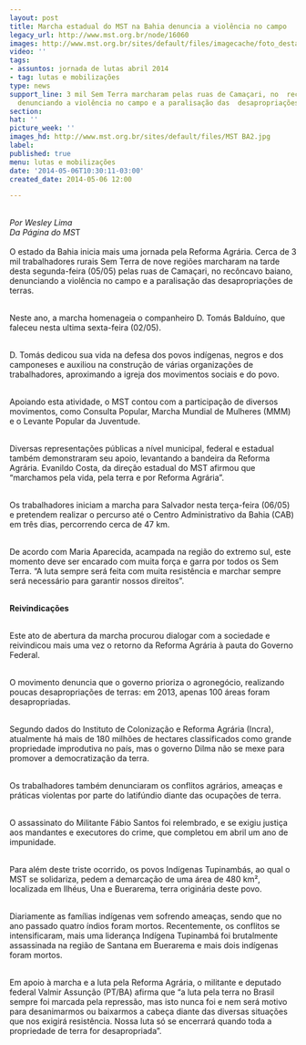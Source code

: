 ```yaml
---
layout: post
title: Marcha estadual do MST na Bahia denuncia a violência no campo
legacy_url: http://www.mst.org.br/node/16060
images: http://www.mst.org.br/sites/default/files/imagecache/foto_destaque/MST BA2.jpg
video: ''
tags:
- assuntos: jornada de lutas abril 2014
- tag: lutas e mobilizações
type: news
support_line: 3 mil Sem Terra marcharam pelas ruas de Camaçari, no  recôncavo baiano,
  denunciando a violência no campo e a paralisação das  desapropriações de terras.
section: 
hat: ''
picture_week: ''
images_hd: http://www.mst.org.br/sites/default/files/MST BA2.jpg
label: 
published: true
menu: lutas e mobilizações
date: '2014-05-06T10:30:11-03:00'
created_date: 2014-05-06 12:00

---
```

<p><br><em>Por Wesley Lima<br>Da Página do MS</em>T<br><br>O&nbsp;estado da Bahia inicia mais uma jornada pela Reforma Agrária. Cerca de 3 mil trabalhadores rurais Sem Terra de nove regiões marcharam na tarde desta segunda-feira (05/05) pelas ruas de Camaçari, no recôncavo baiano, denunciando a violência no campo e a paralisação das desapropriações de terras.</p><p><br>Neste ano, a marcha homenageia o companheiro D. Tomás Balduíno, que faleceu nesta ultima sexta-feira (02/05).</p><p><br>D. Tomás dedicou sua vida na defesa dos povos indígenas, negros e dos camponeses e auxiliou na construção de várias organizações de trabalhadores, aproximando a igreja dos movimentos sociais e do povo.</p><p><br>Apoiando esta atividade, o MST contou com a participação de diversos movimentos, como Consulta Popular, Marcha Mundial de Mulheres (MMM) e o Levante Popular da Juventude.</p><p><br>Diversas representações públicas a nível municipal, federal e estadual também demonstraram seu apoio, levantando a bandeira da Reforma Agrária. Evanildo Costa, da direção estadual do MST afirmou que “marchamos pela vida, pela terra e por Reforma Agrária”.</p><p><br>Os trabalhadores iniciam a marcha para Salvador nesta terça-feira (06/05) e pretendem realizar o percurso até o Centro Administrativo da Bahia (CAB) em três dias, percorrendo cerca de 47 km.</p><p><br>De acordo com Maria Aparecida, acampada na região do extremo sul, este momento deve ser encarado com muita força e garra por todos os Sem Terra. “A luta sempre será feita com muita resistência e marchar sempre será necessário para garantir nossos direitos”.</p><p><strong><br>Reivindicações</strong></p><p><br>Este ato de abertura da marcha procurou dialogar com a sociedade e reivindicou mais uma vez o retorno da Reforma Agrária à pauta do Governo Federal.</p><p><br>O movimento denuncia que o governo prioriza o agronegócio, realizando poucas desapropriações de terras: em 2013, apenas 100 áreas foram desapropriadas.</p><p><br>Segundo dados do Instituto de Colonização e Reforma Agrária (Incra), atualmente há mais de 180 milhões de hectares classificados como grande propriedade improdutiva no país, mas o governo Dilma não se mexe para promover a democratização da terra.</p><p><br>Os trabalhadores também denunciaram os conflitos agrários, ameaças e práticas violentas por parte do latifúndio diante das ocupações de terra.</p><p><br>O&nbsp;assassinato do Militante Fábio Santos foi relembrado, e se exigiu justiça aos mandantes e executores do crime, que completou em abril um ano de impunidade.</p><p><br>Para além deste triste ocorrido, os povos Indígenas Tupinambás, ao qual o MST se solidariza, pedem a demarcação de uma área de 480 km², localizada em Ilhéus, Una e Buerarema, terra originária deste povo.</p><p><br>Diariamente as famílias indígenas vem sofrendo ameaças, sendo que no ano passado quatro índios foram mortos. Recentemente, os conflitos se intensificaram, mais uma liderança Indígena Tupinambá foi brutalmente assassinada na região de Santana em Buerarema e mais dois indígenas foram mortos.</p><p><br>Em apoio à marcha e a luta pela Reforma Agrária, o militante e deputado federal Valmir Assunção (PT/BA) afirma que “a luta pela terra no Brasil sempre foi marcada pela repressão, mas isto nunca foi e nem será motivo para desanimarmos ou baixarmos a cabeça diante das diversas situações que nos exigirá resistência. Nossa luta só se encerrará quando toda a propriedade de terra for desapropriada”.</p>
